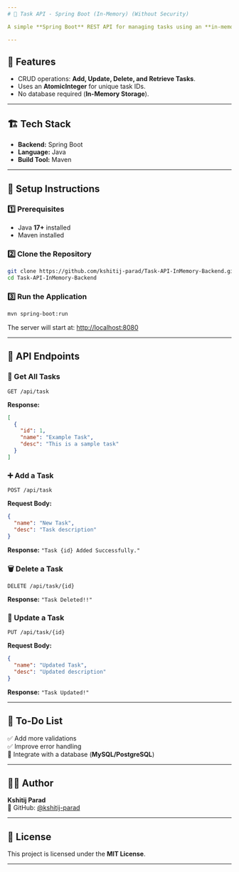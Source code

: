 ```yaml
---
# 📝 Task API - Spring Boot (In-Memory) (Without Security)

A simple **Spring Boot** REST API for managing tasks using an **in-memory storage system**.

---
```


## 🚀 Features
- CRUD operations: **Add, Update, Delete, and Retrieve Tasks**.
- Uses an **AtomicInteger** for unique task IDs.
- No database required (**In-Memory Storage**).

---

## 🏗️ Tech Stack
- **Backend:** Spring Boot  
- **Language:** Java  
- **Build Tool:** Maven  

---

## 🔧 Setup Instructions

### **1️⃣ Prerequisites**
- Java **17+** installed  
- Maven installed  

### **2️⃣ Clone the Repository**
```sh
git clone https://github.com/kshitij-parad/Task-API-InMemory-Backend.git
cd Task-API-InMemory-Backend
```

### **3️⃣ Run the Application**
```sh
mvn spring-boot:run
```
The server will start at: [http://localhost:8080](http://localhost:8080)

---

## 📌 API Endpoints

### 🌟 Get All Tasks
```http
GET /api/task
```
**Response:**
```json
[
  {
    "id": 1,
    "name": "Example Task",
    "desc": "This is a sample task"
  }
]
```

### ➕ Add a Task
```http
POST /api/task
```
**Request Body:**
```json
{
  "name": "New Task",
  "desc": "Task description"
}
```
**Response:** `"Task {id} Added Successfully."`

### 🗑️ Delete a Task
```http
DELETE /api/task/{id}
```
**Response:** `"Task Deleted!!"`

### 🔄 Update a Task
```http
PUT /api/task/{id}
```
**Request Body:**
```json
{
  "name": "Updated Task",
  "desc": "Updated description"
}
```
**Response:** `"Task Updated!"`

---

## 🎯 To-Do List
✅ Add more validations  
✅ Improve error handling  
🔲 Integrate with a database (**MySQL/PostgreSQL**)  

---

## 👨‍💻 Author  
**Kshitij Parad**  
📌 GitHub: [@kshitij-parad](https://github.com/kshitij-parad)  

---

## 📝 License  
This project is licensed under the **MIT License**.

---
